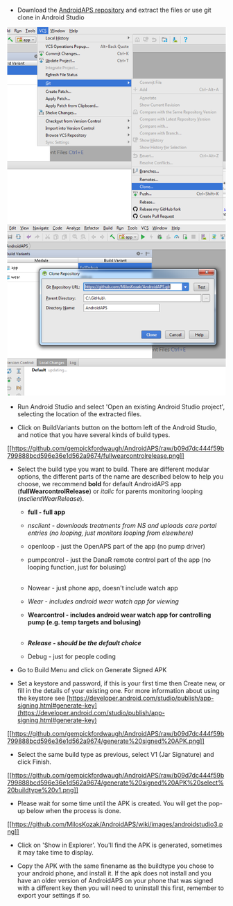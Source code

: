 * Download the [AndroidAPS repository](https://github.com/MilosKozak/AndroidAPS) and extract the files 
or use git clone in Android Studio

![](https://github.com/RadoslavR/AndroidAPS/blob/master/Screenshot%201.png)
![](https://github.com/RadoslavR/AndroidAPS/blob/master/Screenshot2.png)


* Run Android Studio and select 'Open an existing Android Studio project', selecting the location of the extracted files.

* Click on BuildVariants button on the bottom left of the Android Studio, and notice that you have several kinds of build types.


[[https://github.com/gempickfordwaugh/AndroidAPS/raw/b09d7dc444f59b799888bcd596e36e1d562a9674/fullwearcontrolrelease.png]] 

* Select the build type you want to build. There are different modular options, the different parts of the name are described below to help you choose, we recommend **bold** for default AndroidAPS app (**fullWearcontrolRelease**) or _italic_ for parents monitoring looping (_nsclientWearRelease_).
    * **full - full app**
    * _nsclient - downloads treatments from NS and uploads care portal entries (no looping, just monitors looping from elsewhere)_
    * openloop - just the OpenAPS part of the app (no pump driver)
    * pumpcontrol - just the DanaR remote control part of the app (no looping function, just for bolusing)<br><br>

    * Nowear - just phone app, doesn't include watch app
    * _Wear - includes android wear watch app for viewing_
    * **Wearcontrol - includes android wear watch app for controlling pump (e.g. temp targets and bolusing)**<br><br>

    * _**Release - should be the default choice**_
    * Debug - just for people coding

* Go to Build Menu and click on Generate Signed APK

* Set a keystore and password, if this is your first time then Create new, or fill in the details of your existing one.  For more information about using the keystore see [https://developer.android.com/studio/publish/app-signing.html#generate-key](https://developer.android.com/studio/publish/app-signing.html#generate-key)

[[https://github.com/gempickfordwaugh/AndroidAPS/raw/b09d7dc444f59b799888bcd596e36e1d562a9674/generate%20signed%20APK.png]]

*   Select the same build type as previous, select V1 (Jar Signature) and click Finish. 

[[https://github.com/gempickfordwaugh/AndroidAPS/raw/b09d7dc444f59b799888bcd596e36e1d562a9674/generate%20signed%20APK%20select%20buildtype%20v1.png]]

* Please wait for some time until the APK is created. You will get the pop-up below when the process is done.

[[https://github.com/MilosKozak/AndroidAPS/wiki/images/androidstudio3.png]]

* Click on 'Show in Explorer'. You'll find the APK is generated, sometimes it may take time to display.

* Copy the APK with the same finename as the buildtype you chose to your android phone, and install it.  If the apk does not install and you have an older version of AndroidAPS on your phone that was signed with a different key then you will need to uninstall this first, remember to export your settings if so.